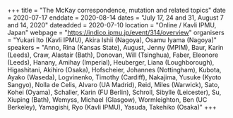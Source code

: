 +++
title = "The McKay correspondence, mutation and related topics"
date = 2020-07-17
enddate = 2020-08-14
dates = "July 17, 24 and 31, August 7 and 14, 2020"
dateadded = 2020-07-10
location = "Online / Kavli IPMU, Japan"
webpage = "https://indico.ipmu.jp/event/314/overview"
organisers = "Yukari Ito (Kavli IPMU), Akira Ishii (Nagoya), Osamu Iyama (Nagoya)"
speakers = "Anno, Rina (Kansas State), August, Jenny (MPIM), Baur, Karin (Leeds), Craw, Alastair (Bath), Donovan, Will (Tsinghua), Faber, Eleonore (Leeds), Hanany, Amihay (Imperial), Heuberger, Liana (Loughborough), Higashitani, Akihiro (Osaka), Hofscheier, Johannes (Nottingham), Kubota, Ayako (Waseda), Logvinenko, Timothy (Cardiff), Nakajima, Yusuke (Kyoto Sangyo), Nolla de Celis, Alvaro (UA Madrid), Reid, Miles (Warwick), Sato, Kohei (Oyama), Schaller, Karin (FU Berlin), Schroll, Sibylle (Leicester), Su, Xiuping (Bath), Wemyss, Michael (Glasgow), Wormleighton, Ben (UC Berkeley), Yamagishi, Ryo (Kavli IPMU), Yasuda, Takehiko (Osaka)"
+++
